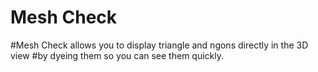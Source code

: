 # Mesh Check

#Mesh Check allows you to display triangle and ngons directly in the 3D view
#by dyeing them so you can see them quickly.